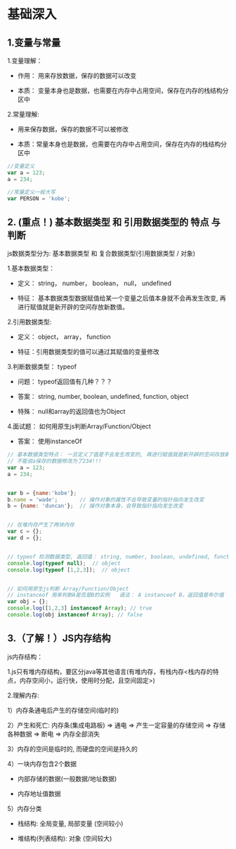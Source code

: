 # 基础深入

## 1.变量与常量

1.变量理解：

- 作用： 用来存放数据，保存的数据可以改变
  
- 本质： 变量本身也是数据，也需要在内存中占用空间，保存在内存的栈结构分区中

2.常量理解:

- 用来保存数据，保存的数据不可以被修改

- 本质：常量本身也是数据，也需要在内存中占用空间，保存在内存的栈结构分区中

```js
//变量定义
var a = 123;
a = 234;

//常量定义一般大写
var PERSON = 'kobe';
```

## 2. (重点！) 基本数据类型 和 引用数据类型的 特点 与 判断

js数据类型分为:  基本数据类型 和 复合数据类型(引用数据类型 / 对象)

1.基本数据类型：

- 定义： string， number， boolean， null， undefined
  
- 特征： 基本数据类型数据赋值给某一个变量之后值本身就不会再发生改变, 再进行赋值就是新开辟的空间存放新数值。

2.引用数据类型:

- 定义： object， array， function

- 特征：引用数据类型的值可以通过其赋值的变量修改

3.判断数据类型： typeof

- 问题： typeof返回值有几种？？？

- 答案： string, number, boolean, undefined, function, object

- 特殊： null和array的返回值也为Object

4.面试题： 如何用原生js判断Array/Function/Object

- 答案： 使用instanceOf

```js
// 基本数据类型特点： 一旦定义了值是不会发生改变的, 再进行赋值就是新开辟的空间存放新数值。
// 不能说a保存的数据修改为了234!!!
var a = 123;
a = 234;


var b = {name:'kobe'};
b.name = 'wade';       // 操作对象的属性不会导致变量的指针指向发生改变
b = {name: 'duncan'};  // 操作对象本身，会导致指针指向发生改变


// 在堆内存产生了两块内存
var c = {};
var d = {};


// typeof 检测数据类型, 返回值： string, number, boolean, undefined, function, object
console.log(typeof null);  // object
console.log(typeof [1,2,3]);  // object


// 如何用原生js判断 Array/Function/Object 
// instanceof 用来判断A是否是B的实例   语法： A instanceof B，返回值是布尔值
var obj = {};
console.log([1,2,3] instanceof Array); // true
console.log(obj instanceof Array); // false
```

## 3.（了解！）JS内存结构

js内存结构：

1.js只有堆内存结构，要区分java等其他语言(有堆内存，有栈内存<栈内存的特点，内存空间小，运行快，使用时分配，且空间固定>)

2.理解内存:

1）内存条通电后产生的存储空间(临时的)

2）产生和死亡: 内存条(集成电路板) => 通电 => 产生一定容量的存储空间 => 存储各种数据 => 断电 => 内存全部消失

3）内存的空间是临时的, 而硬盘的空间是持久的

4）一块内存包含2个数据

* 内部存储的数据(一般数据/地址数据)

* 内存地址值数据

5）内存分类

* 栈结构: 全局变量, 局部变量 (空间较小)

* 堆结构(列表结构): 对象 (空间较大)



